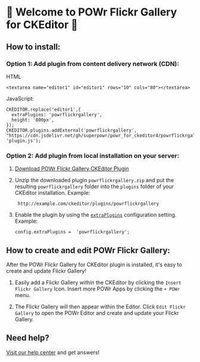 # 🎉 Welcome to POWr Flickr Gallery for CKEditor 🎉

## How to install:

### Option 1: Add plugin from content delivery network (CDN):
HTML

    <textarea name="editor1" id="editor1" rows="10" cols="80"></textarea>

JavaScript:

    CKEDITOR.replace('editor1',{
      extraPlugins: 'powrflickrgallery',
      height: '800px',
    });
    CKEDITOR.plugins.addExternal('powrflickrgallery', "https://cdn.jsdelivr.net/gh/superpowr/powr_for_ckeditor4/powrflickrgallery/", 'plugin.js');

### Option 2: Add plugin from local installation on your server:
1.  [Download POWr Flickr Gallery CKEditor Plugin](https://cdn.jsdelivr.net/gh/superpowr/powr_for_ckeditor4/powrflickrgallery/powrflickrgallery.zip)
2. Unzip the downloaded plugin  `powrflickrgallery.zip`  and put the resulting `powrflickrgallery` folder into the  `plugins`  folder of your CKEditor installation. Example:

	    http://example.com/ckeditor/plugins/powrflickrgallery

3.  Enable the plugin by using the  [`extraPlugins`](https://ckeditor.com/docs/ckeditor4/latest/api/CKEDITOR_config.html#cfg-extraPlugins)  configuration setting. Example:

	    config.extraPlugins =  'powrflickrgallery';



## How to create and edit POWr Flickr Gallery:

After the POWr Flickr Gallery for CKEditor plugin is installed, it's easy to create and update Flickr Gallery!

1. Easily add a Flickr Gallery within the CKEditor by clicking the `Insert Flickr Gallery` Icon. Insert more POWr Apps by clicking the `+ POWr` menu.

2. The Flickr Gallery will then appear within the Editor. Click `Edit Flickr Gallery` to open the POWr Editor and create and update your Flickr Gallery.

## Need help?
[Visit our help center](https://www.powr.io/knowledge-base) and get answers!
